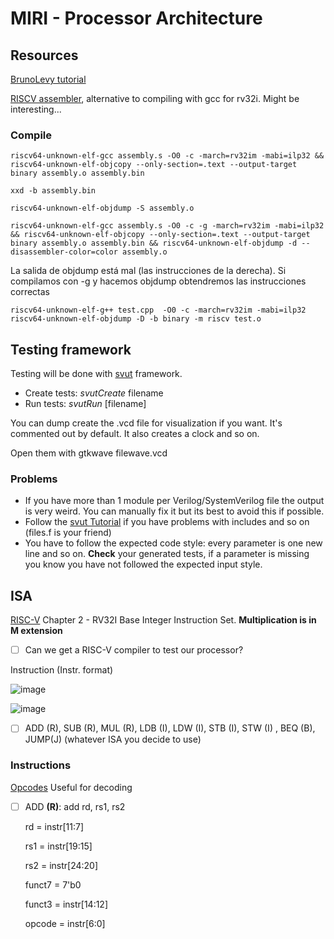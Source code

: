 # MIRI - Processor Architecture

## Resources

[BrunoLevy tutorial](https://github.com/BrunoLevy/learn-fpga/blob/master/FemtoRV/TUTORIALS/FROM_BLINKER_TO_RISCV/PIPELINE.md#step-9-return-address-stack)


[RISCV assembler](https://github.com/carlosedp/riscvassembler), alternative to compiling with gcc for rv32i. Might be interesting...

### Compile
```
riscv64-unknown-elf-gcc assembly.s -O0 -c -march=rv32im -mabi=ilp32 && riscv64-unknown-elf-objcopy --only-section=.text --output-target binary assembly.o assembly.bin

xxd -b assembly.bin

riscv64-unknown-elf-objdump -S assembly.o

riscv64-unknown-elf-gcc assembly.s -O0 -c -g -march=rv32im -mabi=ilp32 && riscv64-unknown-elf-objcopy --only-section=.text --output-target binary assembly.o assembly.bin && riscv64-unknown-elf-objdump -d --disassembler-color=color assembly.o
```
La salida de objdump está mal (las instrucciones de la derecha). Si compilamos con -g y hacemos objdump obtendremos las instrucciones correctas


```
riscv64-unknown-elf-g++ test.cpp  -O0 -c -march=rv32im -mabi=ilp32
riscv64-unknown-elf-objdump -D -b binary -m riscv test.o
```


## Testing framework
Testing will be done with [svut](https://github.com/dpretet/svut) framework.
- Create tests: *svutCreate* filename
- Run tests: *svutRun* [filename]

You can dump create the .vcd file for visualization if you want. It's commented out by default. It also creates
a clock and so on.

Open them with gtkwave filewave.vcd

### Problems
  - If you have more than 1 module per Verilog/SystemVerilog file the output is very weird. You can manually fix it
  but its best to avoid this if possible.
  - Follow the [svut Tutorial](https://github.com/dpretet/svut#tutorial) if you have problems with includes and so on (files.f is your friend) 
  - You have to follow the expected code style: every parameter is one new line and so on. **Check** your generated tests, if a parameter 
    is missing you know you have not followed the expected input style.
    
## ISA
[RISC-V](https://riscv.org/wp-content/uploads/2017/05/riscv-spec-v2.2.pdf) Chapter 2 - RV32I Base Integer Instruction Set. **Multiplication is in M extension**

- [ ] Can we get a RISC-V compiler to test our processor?

Instruction (Instr. format)

![image](https://user-images.githubusercontent.com/42119338/193021954-1bd02364-72a5-4f31-b157-6cc7f04adbf6.png)


![image](https://user-images.githubusercontent.com/42119338/193022040-62eebefe-c568-4da3-9974-b6f305db8b63.png)


- [ ] ADD (R), SUB (R), MUL (R), LDB (I), LDW (I), STB (I), STW (I) , BEQ (B), JUMP(J)  (whatever ISA you decide to use)
### Instructions
[Opcodes](https://github.com/ucb-bar/riscv-sodor/blob/master/src/main/scala/common/instructions.scala) Useful for decoding

- [ ] ADD **(R)**: 
  add rd, rs1, rs2
  
  rd     = instr[11:7] 

  rs1    = instr[19:15]
  
  rs2    = instr[24:20]
  
  funct7 = 7'b0
  
  funct3 = instr[14:12]
  
  opcode = instr[6:0]
  
  
  


